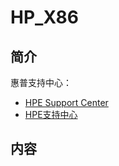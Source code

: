 # HP_X86

## 简介
惠普支持中心：
- [HPE Support Center](https://support.hpe.com/connect/s/?language=en_US)
- [HPE支持中心](https://support.hpe.com/connect/s/?language=zh_CN)

## 内容
